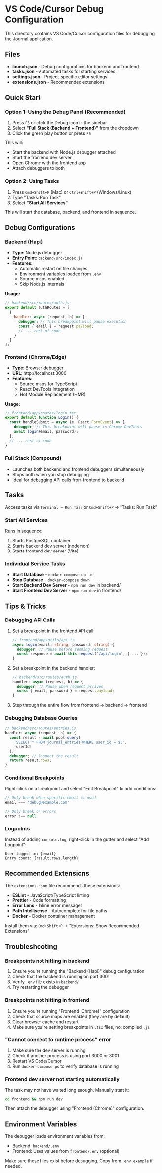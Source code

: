 # VS Code/Cursor Debug Configuration

This directory contains VS Code/Cursor configuration files for debugging the Journal application.

## Files

- **launch.json** - Debug configurations for backend and frontend
- **tasks.json** - Automated tasks for starting services
- **settings.json** - Project-specific editor settings
- **extensions.json** - Recommended extensions

## Quick Start

### Option 1: Using the Debug Panel (Recommended)

1. Press `F5` or click the Debug icon in the sidebar
2. Select **"Full Stack (Backend + Frontend)"** from the dropdown
3. Click the green play button or press `F5`

This will:
- Start the backend with Node.js debugger attached
- Start the frontend dev server
- Open Chrome with the frontend app
- Attach debuggers to both

### Option 2: Using Tasks

1. Press `Cmd+Shift+P` (Mac) or `Ctrl+Shift+P` (Windows/Linux)
2. Type "Tasks: Run Task"
3. Select **"Start All Services"**

This will start the database, backend, and frontend in sequence.

## Debug Configurations

### Backend (Hapi)
- **Type**: Node.js debugger
- **Entry Point**: `backend/src/index.js`
- **Features**:
  - Automatic restart on file changes
  - Environment variables loaded from `.env`
  - Source maps enabled
  - Skip Node.js internals

**Usage:**
```javascript
// backend/src/routes/auth.js
export default authRoutes = [
  {
    handler: async (request, h) => {
      debugger; // This breakpoint will pause execution
      const { email } = request.payload;
      // ... rest of code
    }
  }
];
```

### Frontend (Chrome/Edge)
- **Type**: Browser debugger
- **URL**: http://localhost:3000
- **Features**:
  - Source maps for TypeScript
  - React DevTools integration
  - Hot Module Replacement (HMR)

**Usage:**
```typescript
// frontend/app/routes/login.tsx
export default function Login() {
  const handleSubmit = async (e: React.FormEvent) => {
    debugger; // This breakpoint will pause in Chrome DevTools
    await login(email, password);
  };
  // ... rest of code
}
```

### Full Stack (Compound)
- Launches both backend and frontend debuggers simultaneously
- Stops both when you stop debugging
- Ideal for debugging API calls from frontend to backend

## Tasks

Access tasks via `Terminal → Run Task` or `Cmd+Shift+P` → "Tasks: Run Task"

### Start All Services
Runs in sequence:
1. Starts PostgreSQL container
2. Starts backend dev server (nodemon)
3. Starts frontend dev server (Vite)

### Individual Service Tasks
- **Start Database** - `docker-compose up -d`
- **Stop Database** - `docker-compose down`
- **Start Backend Dev Server** - `npm run dev` in backend/
- **Start Frontend Dev Server** - `npm run dev` in frontend/

## Tips & Tricks

### Debugging API Calls

1. Set a breakpoint in the frontend API call:
   ```typescript
   // frontend/app/utils/api.ts
   async login(email: string, password: string) {
     debugger; // Pause before sending request
     const response = await this.request('/api/login', { ... });
   }
   ```

2. Set a breakpoint in the backend handler:
   ```javascript
   // backend/src/routes/auth.js
   handler: async (request, h) => {
     debugger; // Pause when request arrives
     const { email, password } = request.payload;
   }
   ```

3. Step through the entire flow from frontend → backend → frontend

### Debugging Database Queries

```javascript
// backend/src/routes/entries.js
handler: async (request, h) => {
  const result = await pool.query(
    'SELECT * FROM journal_entries WHERE user_id = $1',
    [userId]
  );
  debugger; // Inspect the result
  return result.rows;
}
```

### Conditional Breakpoints

Right-click on a breakpoint and select "Edit Breakpoint" to add conditions:

```typescript
// Only break when specific email is used
email === 'debug@example.com'

// Only break on errors
error !== null
```

### Logpoints

Instead of adding `console.log`, right-click in the gutter and select "Add Logpoint":

```
User logged in: {email}
Entry count: {result.rows.length}
```

## Recommended Extensions

The `extensions.json` file recommends these extensions:

- **ESLint** - JavaScript/TypeScript linting
- **Prettier** - Code formatting
- **Error Lens** - Inline error messages
- **Path Intellisense** - Autocomplete for file paths
- **Docker** - Docker container management

Install them via: `Cmd+Shift+P` → "Extensions: Show Recommended Extensions"

## Troubleshooting

### Breakpoints not hitting in backend

1. Ensure you're running the "Backend (Hapi)" debug configuration
2. Check that the backend is running on port 3001
3. Verify `.env` file exists in `backend/`
4. Try restarting the debugger

### Breakpoints not hitting in frontend

1. Ensure you're running "Frontend (Chrome)" configuration
2. Check that source maps are enabled (they are by default)
3. Clear browser cache and restart
4. Make sure you're setting breakpoints in `.tsx` files, not compiled `.js`

### "Cannot connect to runtime process" error

1. Make sure the dev server is running
2. Check if another process is using port 3000 or 3001
3. Restart VS Code/Cursor
4. Run `docker-compose ps` to verify database is running

### Frontend dev server not starting automatically

The task may not have waited long enough. Manually start it:
```bash
cd frontend && npm run dev
```

Then attach the debugger using "Frontend (Chrome)" configuration.

## Environment Variables

The debugger loads environment variables from:
- Backend: `backend/.env`
- Frontend: Uses values from `frontend/.env` (optional)

Make sure these files exist before debugging. Copy from `.env.example` if needed.
